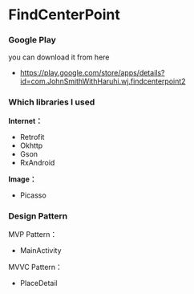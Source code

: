 # FindCenterPoint

### Google Play
you can download it from here
- https://play.google.com/store/apps/details?id=com.JohnSmithWithHaruhi.wj.findcenterpoint2

### Which libraries I used
**Internet：**
- Retrofit
- Okhttp
- Gson
- RxAndroid

**Image：**
- Picasso

### Design Pattern

MVP Pattern：
- MainActivity

MVVC Pattern：
- PlaceDetail
